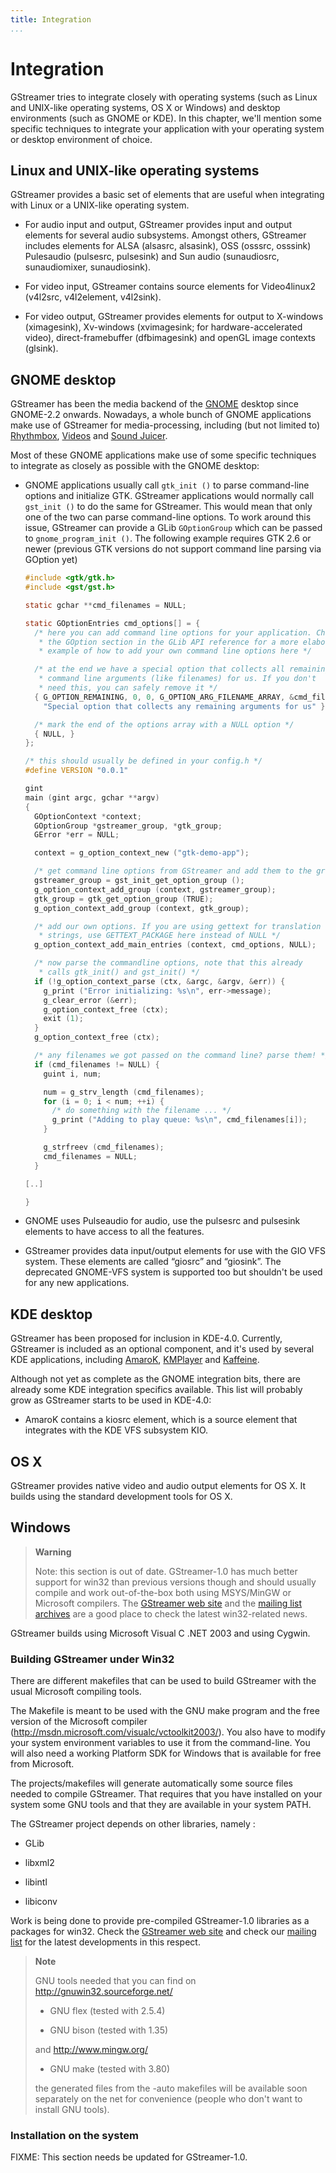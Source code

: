 ```yaml
---
title: Integration
...
```


# Integration

GStreamer tries to integrate closely with operating systems (such as
Linux and UNIX-like operating systems, OS X or Windows) and desktop
environments (such as GNOME or KDE). In this chapter, we'll mention some
specific techniques to integrate your application with your operating
system or desktop environment of choice.

## Linux and UNIX-like operating systems

GStreamer provides a basic set of elements that are useful when
integrating with Linux or a UNIX-like operating system.

  - For audio input and output, GStreamer provides input and output
    elements for several audio subsystems. Amongst others, GStreamer
    includes elements for ALSA (alsasrc, alsasink), OSS (osssrc,
    osssink) Pulesaudio (pulsesrc, pulsesink) and Sun audio
    (sunaudiosrc, sunaudiomixer, sunaudiosink).

  - For video input, GStreamer contains source elements for Video4linux2
    (v4l2src, v4l2element, v4l2sink).

  - For video output, GStreamer provides elements for output to
    X-windows (ximagesink), Xv-windows (xvimagesink; for
    hardware-accelerated video), direct-framebuffer (dfbimagesink) and
    openGL image contexts (glsink).

## GNOME desktop

GStreamer has been the media backend of the
[GNOME](http://www.gnome.org/) desktop since GNOME-2.2 onwards.
Nowadays, a whole bunch of GNOME applications make use of GStreamer for
media-processing, including (but not limited to)
[Rhythmbox](http://www.rhythmbox.org/),
[Videos](https://wiki.gnome.org/Apps/Videos) and [Sound
Juicer](https://wiki.gnome.org/Apps/SoundJuicer).

Most of these GNOME applications make use of some specific techniques to
integrate as closely as possible with the GNOME desktop:

  - GNOME applications usually call `gtk_init ()` to parse command-line
    options and initialize GTK. GStreamer applications would normally
    call `gst_init ()` to do the same for GStreamer. This would mean
    that only one of the two can parse command-line options. To work
    around this issue, GStreamer can provide a GLib `GOptionGroup` which
    can be passed to `gnome_program_init ()`. The following example
    requires GTK 2.6 or newer (previous GTK versions do not support
    command line parsing via GOption yet)

    ``` c
    #include <gtk/gtk.h>
    #include <gst/gst.h>

    static gchar **cmd_filenames = NULL;

    static GOptionEntries cmd_options[] = {
      /* here you can add command line options for your application. Check
       * the GOption section in the GLib API reference for a more elaborate
       * example of how to add your own command line options here */

      /* at the end we have a special option that collects all remaining 
       * command line arguments (like filenames) for us. If you don't
       * need this, you can safely remove it */
      { G_OPTION_REMAINING, 0, 0, G_OPTION_ARG_FILENAME_ARRAY, &cmd_filenames,
        "Special option that collects any remaining arguments for us" },

      /* mark the end of the options array with a NULL option */
      { NULL, }
    };

    /* this should usually be defined in your config.h */
    #define VERSION "0.0.1"

    gint
    main (gint argc, gchar **argv)
    {
      GOptionContext *context;
      GOptionGroup *gstreamer_group, *gtk_group;
      GError *err = NULL;

      context = g_option_context_new ("gtk-demo-app");

      /* get command line options from GStreamer and add them to the group */
      gstreamer_group = gst_init_get_option_group ();
      g_option_context_add_group (context, gstreamer_group);
      gtk_group = gtk_get_option_group (TRUE);
      g_option_context_add_group (context, gtk_group);

      /* add our own options. If you are using gettext for translation of your
       * strings, use GETTEXT_PACKAGE here instead of NULL */
      g_option_context_add_main_entries (context, cmd_options, NULL);

      /* now parse the commandline options, note that this already
       * calls gtk_init() and gst_init() */
      if (!g_option_context_parse (ctx, &argc, &argv, &err)) {
        g_print ("Error initializing: %s\n", err->message);
        g_clear_error (&err);
        g_option_context_free (ctx);
        exit (1);
      }
      g_option_context_free (ctx);

      /* any filenames we got passed on the command line? parse them! */
      if (cmd_filenames != NULL) {
        guint i, num;

        num = g_strv_length (cmd_filenames);
        for (i = 0; i < num; ++i) {
          /* do something with the filename ... */
          g_print ("Adding to play queue: %s\n", cmd_filenames[i]);
        }

        g_strfreev (cmd_filenames);
        cmd_filenames = NULL;
      }

    [..]

    }
    ```

  - GNOME uses Pulseaudio for audio, use the pulsesrc and pulsesink
    elements to have access to all the features.

  - GStreamer provides data input/output elements for use with the GIO
    VFS system. These elements are called “giosrc” and “giosink”. The
    deprecated GNOME-VFS system is supported too but shouldn't be used
    for any new applications.

## KDE desktop

GStreamer has been proposed for inclusion in KDE-4.0. Currently,
GStreamer is included as an optional component, and it's used by several
KDE applications, including [AmaroK](http://amarok.kde.org/),
[KMPlayer](http://www.xs4all.nl/~jjvrieze/kmplayer.html) and
[Kaffeine](http://kaffeine.sourceforge.net/).

Although not yet as complete as the GNOME integration bits, there are
already some KDE integration specifics available. This list will
probably grow as GStreamer starts to be used in KDE-4.0:

  - AmaroK contains a kiosrc element, which is a source element that
    integrates with the KDE VFS subsystem KIO.

## OS X

GStreamer provides native video and audio output elements for OS X. It
builds using the standard development tools for OS X.

## Windows

> **Warning**
> 
> Note: this section is out of date. GStreamer-1.0 has much better
> support for win32 than previous versions though and should usually
> compile and work out-of-the-box both using MSYS/MinGW or Microsoft
> compilers. The [GStreamer web site](http://gstreamer.freedesktop.org)
> and the [mailing list
> archives](http://news.gmane.org/gmane.comp.video.gstreamer.devel) are
> a good place to check the latest win32-related news.

GStreamer builds using Microsoft Visual C .NET 2003 and using Cygwin.

### Building GStreamer under Win32

There are different makefiles that can be used to build GStreamer with
the usual Microsoft compiling tools.

The Makefile is meant to be used with the GNU make program and the free
version of the Microsoft compiler
(<http://msdn.microsoft.com/visualc/vctoolkit2003/>). You also have to
modify your system environment variables to use it from the
command-line. You will also need a working Platform SDK for Windows that
is available for free from Microsoft.

The projects/makefiles will generate automatically some source files
needed to compile GStreamer. That requires that you have installed on
your system some GNU tools and that they are available in your system
PATH.

The GStreamer project depends on other libraries, namely :

  - GLib

  - libxml2

  - libintl

  - libiconv

Work is being done to provide pre-compiled GStreamer-1.0 libraries as a
packages for win32. Check the [GStreamer web
site](http://gstreamer.freedesktop.org) and check our [mailing
list](http://news.gmane.org/gmane.comp.video.gstreamer.devel) for the
latest developments in this respect.

> **Note**
> 
> GNU tools needed that you can find on
> <http://gnuwin32.sourceforge.net/>
> 
>   - GNU flex (tested with 2.5.4)
> 
>   - GNU bison (tested with 1.35)
> 
> and <http://www.mingw.org/>
> 
>   - GNU make (tested with 3.80)
> 
> the generated files from the -auto makefiles will be available soon
> separately on the net for convenience (people who don't want to
> install GNU tools).

### Installation on the system

FIXME: This section needs be updated for GStreamer-1.0.

